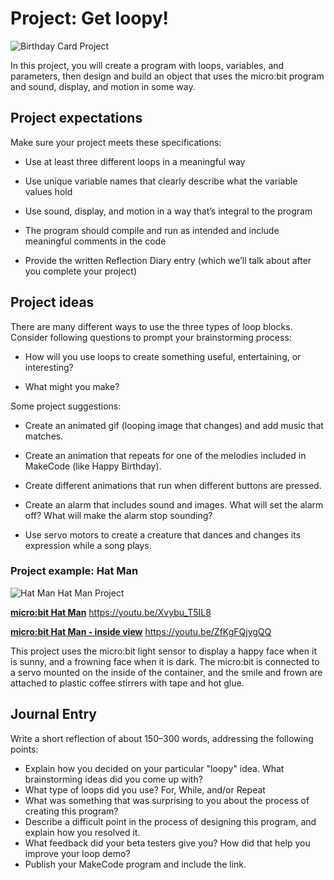 # Project: Get loopy!

![Birthday Card Project](/static/courses/csintro/iteration/birthday-card.jpg)

In this project, you will create a program with loops, variables, and parameters, then design and build an object that uses the micro:bit program and sound, display, and motion in some way.

## Project expectations

Make sure your project meets these specifications:

* Use at least three different loops in a meaningful way

* Use unique variable names that clearly describe what the variable values hold

* Use sound, display, and motion in a way that’s integral to the program

* The program should compile and run as intended and include meaningful comments in the code

* Provide the written Reflection Diary entry (which we’ll talk about after you complete your project)

## Project ideas

There are many different ways to use the three types of loop blocks. Consider following questions to prompt your brainstorming process:

* How will you use loops to create something useful, entertaining, or interesting?

* What might you make?

Some project suggestions:

* Create an animated gif (looping image that changes) and add music that matches.

* Create an animation that repeats for one of the melodies included in MakeCode (like Happy Birthday).

* Create different animations that run when different buttons are pressed.

* Create an alarm that includes sound and images. What will set the alarm off? What will make the alarm stop sounding?

* Use servo motors to create a creature that dances and changes its expression while a song plays.

### Project example: Hat Man

![Hat Man](/static/courses/csintro/iteration/hatman.png)
Hat Man Project

[**micro:bit Hat Man**](https://youtu.be/Xvybu_T5IL8)
https://youtu.be/Xvybu_T5IL8
<br/>

[**micro:bit Hat Man - inside view**](https://youtu.be/ZfKgFQjygQQ)
https://youtu.be/ZfKgFQjygQQ
<br/>

This project uses the micro:bit light sensor to display a happy face when it is sunny, and a frowning face when it is dark. The micro:bit is connected to a servo mounted on the inside of the container, and the smile and frown are attached to plastic coffee stirrers with tape and hot glue.

## Journal Entry

Write a short reflection of about 150–300 words, addressing the following points:

* Explain how you decided on your particular "loopy" idea. What brainstorming ideas did you come up with?
* What type of loops did you use? For, While, and/or Repeat 
* What was something that was surprising to you about the process of creating this program?
* Describe a difficult point in the process of designing this program, and explain how you resolved it.
* What feedback did your beta testers give you? How did that help you improve your loop demo?
* Publish your MakeCode program and include the link.